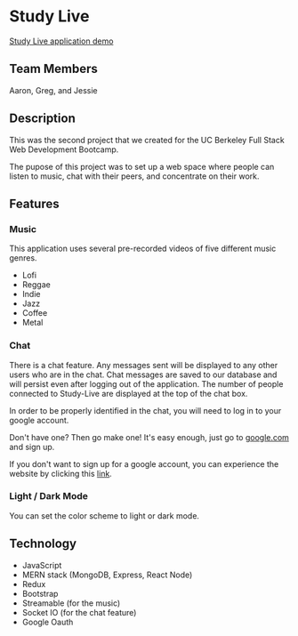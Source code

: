 # Study Live

[Study Live application demo](https://study-live.herokuapp.com)

## Team Members

Aaron, Greg, and Jessie

## Description

This was the second project that we created for the UC Berkeley Full Stack Web Development Bootcamp.

The pupose of this project was to set up a web space where people can listen to music, chat with their peers, and concentrate on their work.

## Features

### Music

This application uses several pre-recorded videos of five different music genres.

 - Lofi
 - Reggae
 - Indie
 - Jazz
 - Coffee
 - Metal

### Chat

There is a chat feature. Any messages sent will be displayed to any other users who are in the chat. Chat messages are saved to our database and will persist even after logging out of the application. The number of people connected to Study-Live are displayed at the top of the chat box.

In order to be properly identified in the chat, you will need to log in to your google account.

Don't have one? Then go make one! It's easy enough, just go to [google.com](https://www.google.com) and sign up.

If you don't want to sign up for a google account, you can experience the website by clicking this [link](https://study-live.herokuapp.com/main).

### Light / Dark Mode

You can set the color scheme to light or dark mode.

## Technology

 - JavaScript
 - MERN stack (MongoDB, Express, React Node)
 - Redux
 - Bootstrap
 - Streamable (for the music)
 - Socket IO (for the chat feature)
 - Google Oauth